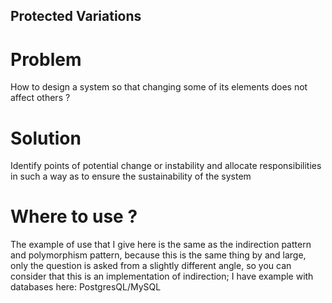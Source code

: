 ## Protected Variations

# Problem
How to design a system so that changing some of its elements does not affect others ?

# Solution
Identify points of potential change or instability and allocate responsibilities in such a way as to ensure the sustainability of the system

# Where to use ?
The example of use that I give here is the same as the indirection pattern and polymorphism pattern, because this is the same thing by and large, only the question is asked from a slightly different angle, so you can consider that this is an implementation of indirection; I have example with databases here: PostgresQL/MySQL